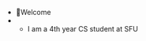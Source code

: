 - 👋Welcome
- - I am a 4th year CS student at SFU

<!---
barunGambhir/barunGambhir is a ✨ special ✨ repository because its `README.md` (this file) appears on your GitHub profile.
You can click the Preview link to take a look at your changes.
--->
